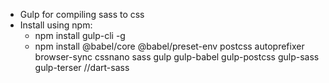 - Gulp for compiling sass to css
- Install using npm:
    - npm install gulp-cli -g
    - npm install @babel/core @babel/preset-env postcss autoprefixer browser-sync cssnano sass gulp gulp-babel gulp-postcss gulp-sass gulp-terser //dart-sass